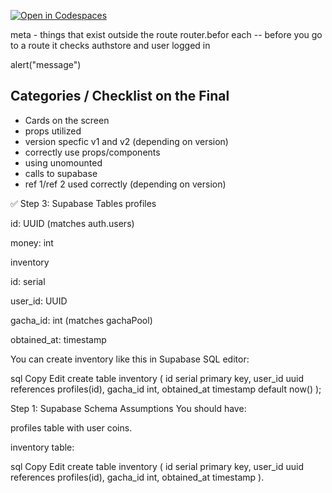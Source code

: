 [![Open in Codespaces](https://classroom.github.com/assets/launch-codespace-2972f46106e565e64193e422d61a12cf1da4916b45550586e14ef0a7c637dd04.svg)](https://classroom.github.com/open-in-codespaces?assignment_repo_id=18893042)

meta - things that exist outside the route
router.befor each -- before you go to a route it checks authstore and user logged in

alert("message")

## Categories / Checklist on the Final

- Cards on the screen
- props utilized
- version specfic v1 and v2 (depending on version)
- correctly use props/components
- using unomounted
- calls to supabase
- ref 1/ref 2 used correctly (depending on version)

✅ Step 3: Supabase Tables
profiles

id: UUID (matches auth.users)

money: int

inventory

id: serial

user_id: UUID

gacha_id: int (matches gachaPool)

obtained_at: timestamp

You can create inventory like this in Supabase SQL editor:

sql
Copy
Edit
create table inventory (
id serial primary key,
user_id uuid references profiles(id),
gacha_id int,
obtained_at timestamp default now()
);

Step 1: Supabase Schema Assumptions
You should have:

profiles table with user coins.

inventory table:

sql
Copy
Edit
create table inventory (
id serial primary key,
user_id uuid references profiles(id),
gacha_id int,
obtained_at timestamp
).
